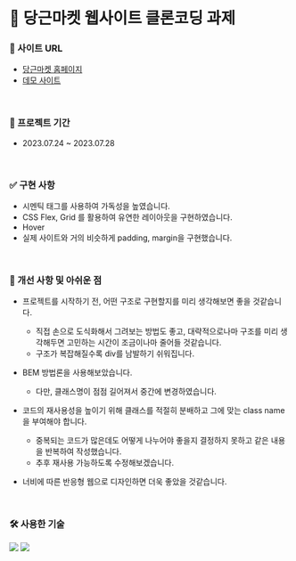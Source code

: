 # 🥕 당근마켓 웹사이트 클론코딩 과제

### 🔗 사이트 URL

* [당근마켓 홈페이지](https://www.daangn.com)
* [데모 사이트](https://delicate-meringue-7c0c2d.netlify.app/)
<br>

### 📆 프로젝트 기간
* 2023.07.24 ~ 2023.07.28
<br>

### ✅ 구현 사항
* 시멘틱 태그를 사용하여 가독성을 높였습니다.
* CSS Flex, Grid 를 활용하여 유연한 레이아웃을 구현하였습니다.
* Hover
* 실제 사이트와 거의 비슷하게 padding, margin을 구현했습니다.
<br>

### 🚫 개선 사항 및 아쉬운 점
* 프로젝트를 시작하기 전, 어떤 구조로 구현할지를 미리 생각해보면 좋을 것같습니다.
  * 직접 손으로 도식화해서 그려보는 방법도 좋고, 대략적으로나마 구조를 미리 생각해두면 고민하는 시간이 조금이나마 줄어들 것같습니다.
  * 구조가 복잡해질수록 div를 남발하기 쉬워집니다.

* BEM 방법론을 사용해보았습니다.
    * 다만, 클래스명이 점점 길어져서 중간에 변경하였습니다.
  
* 코드의 재사용성을 높이기 위해 클래스를 적절히 분배하고 그에 맞는 class name을 부여해야 합니다.
  * 중복되는 코드가 많은데도 어떻게 나누어야 좋을지 결정하지 못하고 같은 내용을 반복하여 작성했습니다.
  * 추후 재사용 가능하도록 수정해보겠습니다.

* 너비에 따른 반응형 웹으로 디자인하면 더욱 좋았을 것같습니다.
<br>

### 🛠️ 사용한 기술
<img src="https://img.shields.io/badge/html5-E34F26?style=for-the-badge&logo=html5&logoColor=white">
<img src="https://img.shields.io/badge/css-1572B6?style=for-the-badge&logo=css3&logoColor=white"> 
